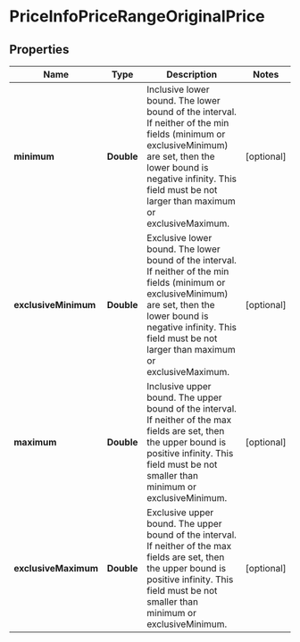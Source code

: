 

# PriceInfoPriceRangeOriginalPrice


## Properties

| Name | Type | Description | Notes |
|------------ | ------------- | ------------- | -------------|
|**minimum** | **Double** | Inclusive lower bound. The lower bound of the interval. If neither of the min fields (minimum or exclusiveMinimum) are set, then the lower bound is negative infinity. This field must be not larger than maximum or exclusiveMaximum. |  [optional] |
|**exclusiveMinimum** | **Double** | Exclusive lower bound. The lower bound of the interval. If neither of the min fields (minimum or exclusiveMinimum) are set, then the lower bound is negative infinity. This field must be not larger than maximum or exclusiveMaximum. |  [optional] |
|**maximum** | **Double** | Inclusive upper bound. The upper bound of the interval. If neither of the max fields are set, then the upper bound is positive infinity. This field must be not smaller than minimum or exclusiveMinimum. |  [optional] |
|**exclusiveMaximum** | **Double** | Exclusive upper bound. The upper bound of the interval. If neither of the max fields are set, then the upper bound is positive infinity. This field must be not smaller than minimum or exclusiveMinimum. |  [optional] |



